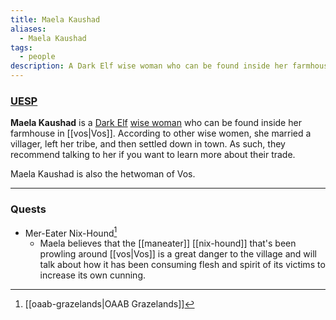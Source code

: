 ```yaml
---
title: Maela Kaushad
aliases:
  - Maela Kaushad
tags:
  - people
description: A Dark Elf wise woman who can be found inside her farmhouse in Vos, where she is the hetwoman.
---
```

### [UESP](https://en.uesp.net/wiki/Morrowind:Maela_Kaushad)
**Maela Kaushad** is a [Dark Elf](https://en.uesp.net/wiki/Morrowind:Dark_Elf "Morrowind:Dark Elf") [wise woman](https://en.uesp.net/wiki/Morrowind:Wise_Woman "Morrowind:Wise Woman") who can be found inside her farmhouse in [[vos|Vos]]. According to other wise women, she married a villager, left her tribe, and then settled down in town. As such, they recommend talking to her if you want to learn more about their trade.

Maela Kaushad is also the hetwoman of Vos.

***
### Quests
* Mer-Eater Nix-Hound[^1]
	* Maela believes that the [[maneater]] [[nix-hound]] that's been prowling around [[vos|Vos]] is a great danger to the village and will talk about how it has been consuming flesh and spirit of its victims to increase its own cunning.

[^1]: [[oaab-grazelands|OAAB Grazelands]]
